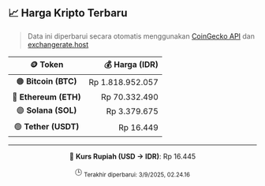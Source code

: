 

<!-- HARGA_KRIPTO -->
## 📈 Harga Kripto Terbaru

> Data ini diperbarui secara otomatis menggunakan [CoinGecko API](https://www.coingecko.com/) dan [exchangerate.host](https://exchangerate.host/)

<div align="center">

| 🪙 Token | 💰 Harga (IDR) |
|:------:|---------------:|
| 🟠 **Bitcoin (BTC)**   | Rp 1.818.952.057 |
| 🔵 **Ethereum (ETH)**  | Rp 70.332.490 |
| 🟣 **Solana (SOL)**    | Rp 3.379.675 |
| 🟢 **Tether (USDT)**   | Rp 16.449 |

---

💱 **Kurs Rupiah (USD → IDR)**: Rp 16.445

🕒 <sub>Terakhir diperbarui: 3/9/2025, 02.24.16</sub>

</div>
<!-- /HARGA_KRIPTO -->